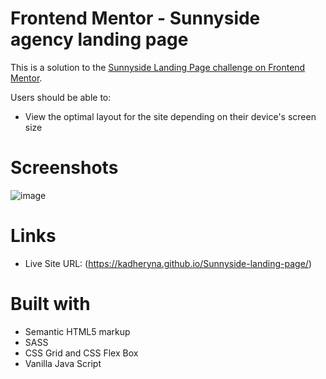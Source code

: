 # Frontend Mentor - Sunnyside agency landing page

This is a solution to the [Sunnyside Landing Page challenge on Frontend Mentor](https://www.frontendmentor.io/challenges/sunnyside-agency-landing-page-7yVs3B6ef).

Users should be able to:

- View the optimal layout for the site depending on their device's screen size

# Screenshots

![image](https://user-images.githubusercontent.com/72280779/141697503-bda95547-b103-4db5-ae12-abf10060ee09.png)

# Links

- Live Site URL: (https://kadheryna.github.io/Sunnyside-landing-page/)

# Built with

- Semantic HTML5 markup
- SASS
- CSS Grid and CSS Flex Box
- Vanilla Java Script
